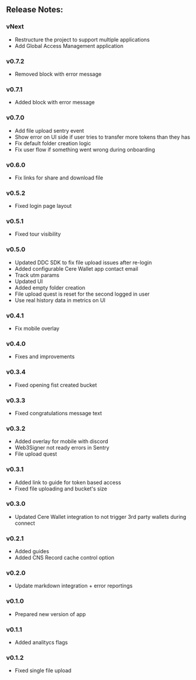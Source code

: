 ## Release Notes:

### vNext

- Restructure the project to support multiple applications
- Add Global Access Management application

### v0.7.2

- Removed block with error message

### v0.7.1

- Added block with error message

### v0.7.0

- Add file upload sentry event
- Show error on UI side if user tries to transfer more tokens than they has
- Fix default folder creation logic
- Fix user flow if something went wrong during onboarding

### v0.6.0

- Fix links for share and download file

### v0.5.2

- Fixed login page layout

### v0.5.1

- Fixed tour visibility

### v0.5.0

- Updated DDC SDK to fix file upload issues after re-login
- Added configurable Cere Wallet app contact email
- Track utm params
- Updated UI
- Added empty folder creation
- File upload quest is reset for the second logged in user
- Use real history data in metrics on UI

### v0.4.1

- Fix mobile overlay

### v0.4.0

- Fixes and improvements

### v0.3.4

- Fixed opening fist created bucket

### v0.3.3

- Fixed congratulations message text

### v0.3.2

- Added overlay for mobile with discord
- Web3Signer not ready errors in Sentry
- File upload quest

### v0.3.1

- Added link to guide for token based access
- Fixed file uploading and bucket's size

### v0.3.0

- Updated Cere Wallet integration to not trigger 3rd party wallets during connect

### v0.2.1

- Added guides
- Added CNS Record cache control option

### v0.2.0

- Update markdown integration + error reportings

### v0.1.0

- Prepared new version of app

### v0.1.1

- Added analitycs flags

### v0.1.2

- Fixed single file upload
